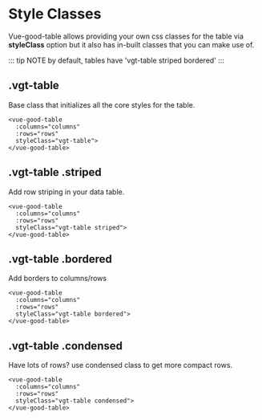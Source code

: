 # Style Classes

Vue-good-table allows providing your own css classes for the table via **styleClass** option but it also has in-built classes that you can make use of.

::: tip NOTE
by default, tables have 'vgt-table striped bordered'
:::

## .vgt-table
Base class that initializes all the core styles for the table.
```vue{4}
<vue-good-table
  :columns="columns"
  :rows="rows"
  styleClass="vgt-table">
</vue-good-table>
```
<theme-example styleClasses="vgt-table"/>

## .vgt-table .striped
Add row striping in your data table.
```vue{4}
<vue-good-table
  :columns="columns"
  :rows="rows"
  styleClass="vgt-table striped">
</vue-good-table>
```
<theme-example styleClasses="vgt-table striped"/>

## .vgt-table .bordered
Add borders to columns/rows
```vue{4}
<vue-good-table
  :columns="columns"
  :rows="rows"
  styleClass="vgt-table bordered">
</vue-good-table>
```
<theme-example styleClasses="vgt-table bordered"/>

## .vgt-table .condensed
Have lots of rows? use condensed class to get more compact rows.
```vue{4}
<vue-good-table
  :columns="columns"
  :rows="rows"
  styleClass="vgt-table condensed">
</vue-good-table>
```
<theme-example styleClasses="vgt-table condensed"/>